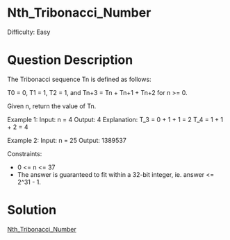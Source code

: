 
# Nth_Tribonacci_Number

Difficulty: Easy

# Question Description

The Tribonacci sequence Tn is defined as follows: 

T0 = 0, T1 = 1, T2 = 1, and Tn+3 = Tn + Tn+1 + Tn+2 for n >= 0.

Given n, return the value of Tn.

Example 1:
Input: n = 4
Output: 4
Explanation:
T_3 = 0 + 1 + 1 = 2
T_4 = 1 + 1 + 2 = 4

Example 2:
Input: n = 25
Output: 1389537

Constraints:

- 0 <= n <= 37
- The answer is guaranteed to fit within a 32-bit integer, ie. answer <= 2^31 - 1.

# Solution

[Nth_Tribonacci_Number]([1137]Nth_Tribonacci_Number.py)

    